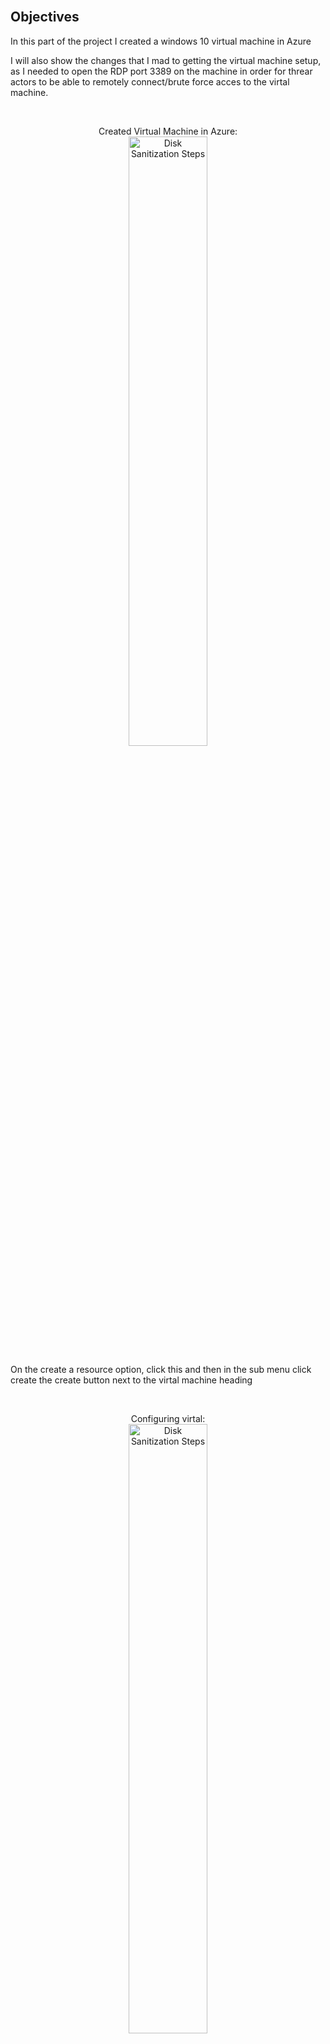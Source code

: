 
<br />

<h2>Objectives</h2>

In this part of the project I created a windows 10 virtual machine in Azure

I will also show the changes that I mad to getting the virtual machine setup, as I needed to open the RDP port 3389 on the machine in order for threar actors to be able to 
remotely connect/brute force acces to the virtal machine.

<br /> 

<p align="center">
Created Virtual Machine in Azure: <br/>
<img src="https://i.imgur.com/VDQdwI1.png" height="50%" width="50%" alt="Disk Sanitization Steps"/>
<br />

On the create a resource option, click this and then in the sub menu click create the create button next to the virtal machine heading
 
<br />

<p align="center">
Configuring virtal: <br/>
<img src="https://i.imgur.com/6fkJcKX.png" height="50%" width="50%" alt="Disk Sanitization Steps"/>
<br />

I createed a virtual machine with windows 10 OS attached

<p align="center">
Created Virtual Machine in Azure: <br/>
<img src="https://i.imgur.com/gK0OheU.png" height="50%" width="50%" alt="Disk Sanitization Steps"/>
<br />



</p>

<!--
 ```diff
- text in red
+ text in green
! text in orange
# text in gray
@@ text in purple (and bold)@@
```
--!>
